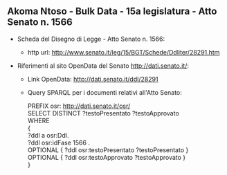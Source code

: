 ## Akoma Ntoso - Bulk Data - 15a legislatura - Atto Senato n. 1566 ##

* Scheda del Disegno di Legge - Atto Senato n. 1566:
	* http url: http://www.senato.it/leg/15/BGT/Schede/Ddliter/28291.htm

* Riferimenti al sito OpenData del Senato http://dati.senato.it/:
	* Link OpenData: http://dati.senato.it/ddl/28291
	* Query SPARQL per i documenti relativi all'Atto Senato:

        PREFIX osr: <http://dati.senato.it/osr/>  
		SELECT DISTINCT ?testoPresentato ?testoApprovato  
		WHERE  
		{  
		    ?ddl a osr:Ddl.  
		    ?ddl osr:idFase 1566 .  
		    OPTIONAL { ?ddl osr:testoPresentato ?testoPresentato }  
		    OPTIONAL { ?ddl osr:testoApprovato ?testoApprovato }  
		}
		